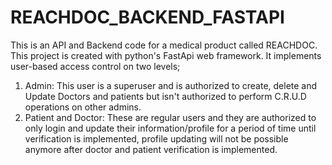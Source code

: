 # REACHDOC_BACKEND_FASTAPI
This is an API and Backend code for a medical product called REACHDOC. This project is created with python's FastApi web framework. It  implements user-based access control on two levels; 
1) Admin: This user is a superuser and is authorized to create, delete and Update Doctors and patients but isn't authorized to perform C.R.U.D operations on other admins.  
2) Patient and Doctor: These are regular users and they are authorized to only login and update their information/profile for a period of time until verification is implemented,  profile updating will not be possible anymore after doctor and patient verification is implemented.
